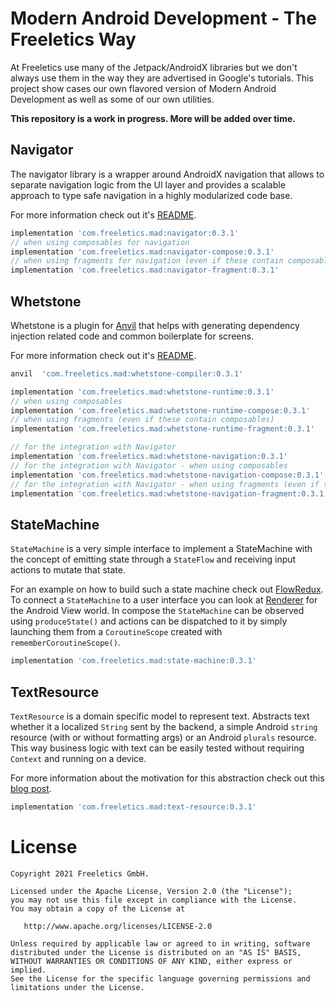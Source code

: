 # Modern Android Development - The Freeletics Way

At Freeletics use many of the Jetpack/AndroidX libraries but we don't
always use them in the way they are advertised in Google's tutorials.
This project show cases our own flavored version of Modern Android Development
as well as some of our own utilities.

**This repository is a work in progress. More will be added over time.**


## Navigator

The navigator library is a wrapper around AndroidX navigation that allows to separate navigation
logic from the UI layer and provides a scalable approach to type safe navigation in a highly
modularized code base.

For more information check out it's [README][4].

```groovy
implementation 'com.freeletics.mad:navigator:0.3.1'
// when using composables for navigation
implementation 'com.freeletics.mad:navigator-compose:0.3.1'
// when using fragments for navigation (even if these contain composables)
implementation 'com.freeletics.mad:navigator-fragment:0.3.1'
```


## Whetstone

Whetstone is a plugin for [Anvil][5] that helps with
generating dependency injection related code and common boilerplate for screens.

For more information check out it's [README][6].

```groovy
anvil  'com.freeletics.mad:whetstone-compiler:0.3.1'

implementation 'com.freeletics.mad:whetstone-runtime:0.3.1'
// when using composables
implementation 'com.freeletics.mad:whetstone-runtime-compose:0.3.1'
// when using fragments (even if these contain composables)
implementation 'com.freeletics.mad:whetstone-runtime-fragment:0.3.1'

// for the integration with Navigator
implementation 'com.freeletics.mad:whetstone-navigation:0.3.1'
// for the integration with Navigator - when using composables
implementation 'com.freeletics.mad:whetstone-navigation-compose:0.3.1'
// for the integration with Navigator - when using fragments (even if these contain composables)
implementation 'com.freeletics.mad:whetstone-navigation-fragment:0.3.1'
```


## StateMachine

`StateMachine` is a very simple interface to implement a StateMachine with the concept of emitting
state through a `StateFlow` and receiving input actions to mutate that state.

For an example on how to build such a state machine check out [FlowRedux][2]. To connect a
`StateMachine` to a user interface you can look at [Renderer][3] for the Android View world.
In compose the `StateMachine` can be observed using `produceState()` and actions can be dispatched
to it by simply launching them from a `CoroutineScope` created with `rememberCoroutineScope()`.

```groovy
implementation 'com.freeletics.mad:state-machine:0.3.1'
```


## TextResource

`TextResource` is a domain specific model to represent text. Abstracts text
whether it a localized `String` sent by the backend, a simple Android `string`
resource (with or without formatting args) or an Android `plurals` resource.
This way business logic with text can be easily tested without requiring
`Context` and running on a device.

For more information about the motivation for this abstraction check out this
[blog post][1].

```groovy
implementation 'com.freeletics.mad:text-resource:0.3.1'
```


# License

```
Copyright 2021 Freeletics GmbH.

Licensed under the Apache License, Version 2.0 (the "License");
you may not use this file except in compliance with the License.
You may obtain a copy of the License at

   http://www.apache.org/licenses/LICENSE-2.0

Unless required by applicable law or agreed to in writing, software
distributed under the License is distributed on an "AS IS" BASIS,
WITHOUT WARRANTIES OR CONDITIONS OF ANY KIND, either express or implied.
See the License for the specific language governing permissions and
limitations under the License.
```

  [1]: https://freeletics.engineering/2021/01/22/abstraction-text-resource.html
  [2]: https://freeletics.github.io/FlowRedux/dsl/
  [3]: https://github.com/gabrielittner/renderer
  [4]: navigator/README.md
  [5]: https://github.com/square/anvil
  [6]: whetstone/README.md

